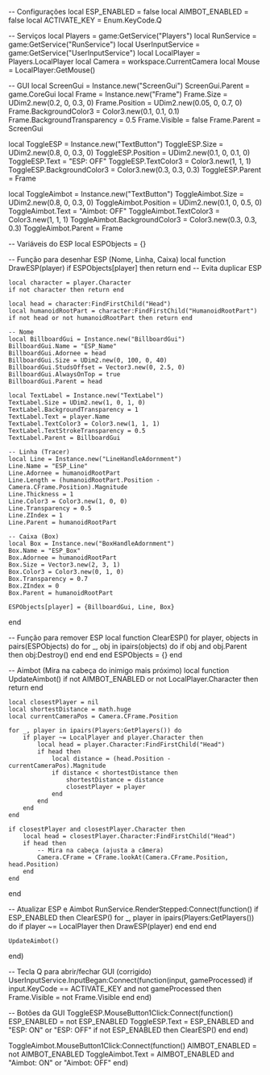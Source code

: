 -- Configurações
local ESP_ENABLED = false
local AIMBOT_ENABLED = false
local ACTIVATE_KEY = Enum.KeyCode.Q

-- Serviços
local Players = game:GetService("Players")
local RunService = game:GetService("RunService")
local UserInputService = game:GetService("UserInputService")
local LocalPlayer = Players.LocalPlayer
local Camera = workspace.CurrentCamera
local Mouse = LocalPlayer:GetMouse()

-- GUI
local ScreenGui = Instance.new("ScreenGui")
ScreenGui.Parent = game.CoreGui
local Frame = Instance.new("Frame")
Frame.Size = UDim2.new(0.2, 0, 0.3, 0)
Frame.Position = UDim2.new(0.05, 0, 0.7, 0)
Frame.BackgroundColor3 = Color3.new(0.1, 0.1, 0.1)
Frame.BackgroundTransparency = 0.5
Frame.Visible = false
Frame.Parent = ScreenGui

local ToggleESP = Instance.new("TextButton")
ToggleESP.Size = UDim2.new(0.8, 0, 0.3, 0)
ToggleESP.Position = UDim2.new(0.1, 0, 0.1, 0)
ToggleESP.Text = "ESP: OFF"
ToggleESP.TextColor3 = Color3.new(1, 1, 1)
ToggleESP.BackgroundColor3 = Color3.new(0.3, 0.3, 0.3)
ToggleESP.Parent = Frame

local ToggleAimbot = Instance.new("TextButton")
ToggleAimbot.Size = UDim2.new(0.8, 0, 0.3, 0)
ToggleAimbot.Position = UDim2.new(0.1, 0, 0.5, 0)
ToggleAimbot.Text = "Aimbot: OFF"
ToggleAimbot.TextColor3 = Color3.new(1, 1, 1)
ToggleAimbot.BackgroundColor3 = Color3.new(0.3, 0.3, 0.3)
ToggleAimbot.Parent = Frame

-- Variáveis do ESP
local ESPObjects = {}

-- Função para desenhar ESP (Nome, Linha, Caixa)
local function DrawESP(player)
    if ESPObjects[player] then return end -- Evita duplicar ESP

    local character = player.Character
    if not character then return end

    local head = character:FindFirstChild("Head")
    local humanoidRootPart = character:FindFirstChild("HumanoidRootPart")
    if not head or not humanoidRootPart then return end

    -- Nome
    local BillboardGui = Instance.new("BillboardGui")
    BillboardGui.Name = "ESP_Name"
    BillboardGui.Adornee = head
    BillboardGui.Size = UDim2.new(0, 100, 0, 40)
    BillboardGui.StudsOffset = Vector3.new(0, 2.5, 0)
    BillboardGui.AlwaysOnTop = true
    BillboardGui.Parent = head

    local TextLabel = Instance.new("TextLabel")
    TextLabel.Size = UDim2.new(1, 0, 1, 0)
    TextLabel.BackgroundTransparency = 1
    TextLabel.Text = player.Name
    TextLabel.TextColor3 = Color3.new(1, 1, 1)
    TextLabel.TextStrokeTransparency = 0.5
    TextLabel.Parent = BillboardGui

    -- Linha (Tracer)
    local Line = Instance.new("LineHandleAdornment")
    Line.Name = "ESP_Line"
    Line.Adornee = humanoidRootPart
    Line.Length = (humanoidRootPart.Position - Camera.CFrame.Position).Magnitude
    Line.Thickness = 1
    Line.Color3 = Color3.new(1, 0, 0)
    Line.Transparency = 0.5
    Line.ZIndex = 1
    Line.Parent = humanoidRootPart

    -- Caixa (Box)
    local Box = Instance.new("BoxHandleAdornment")
    Box.Name = "ESP_Box"
    Box.Adornee = humanoidRootPart
    Box.Size = Vector3.new(2, 3, 1)
    Box.Color3 = Color3.new(0, 1, 0)
    Box.Transparency = 0.7
    Box.ZIndex = 0
    Box.Parent = humanoidRootPart

    ESPObjects[player] = {BillboardGui, Line, Box}
end

-- Função para remover ESP
local function ClearESP()
    for player, objects in pairs(ESPObjects) do
        for _, obj in ipairs(objects) do
            if obj and obj.Parent then
                obj:Destroy()
            end
        end
    end
    ESPObjects = {}
end

-- Aimbot (Mira na cabeça do inimigo mais próximo)
local function UpdateAimbot()
    if not AIMBOT_ENABLED or not LocalPlayer.Character then return end

    local closestPlayer = nil
    local shortestDistance = math.huge
    local currentCameraPos = Camera.CFrame.Position

    for _, player in ipairs(Players:GetPlayers()) do
        if player ~= LocalPlayer and player.Character then
            local head = player.Character:FindFirstChild("Head")
            if head then
                local distance = (head.Position - currentCameraPos).Magnitude
                if distance < shortestDistance then
                    shortestDistance = distance
                    closestPlayer = player
                end
            end
        end
    end

    if closestPlayer and closestPlayer.Character then
        local head = closestPlayer.Character:FindFirstChild("Head")
        if head then
            -- Mira na cabeça (ajusta a câmera)
            Camera.CFrame = CFrame.lookAt(Camera.CFrame.Position, head.Position)
        end
    end
end

-- Atualizar ESP e Aimbot
RunService.RenderStepped:Connect(function()
    if ESP_ENABLED then
        ClearESP()
        for _, player in ipairs(Players:GetPlayers()) do
            if player ~= LocalPlayer then
                DrawESP(player)
            end
        end
    end

    UpdateAimbot()
end)

-- Tecla Q para abrir/fechar GUI (corrigido)
UserInputService.InputBegan:Connect(function(input, gameProcessed)
    if input.KeyCode == ACTIVATE_KEY and not gameProcessed then
        Frame.Visible = not Frame.Visible
    end
end)

-- Botões da GUI
ToggleESP.MouseButton1Click:Connect(function()
    ESP_ENABLED = not ESP_ENABLED
    ToggleESP.Text = ESP_ENABLED and "ESP: ON" or "ESP: OFF"
    if not ESP_ENABLED then
        ClearESP()
    end
end)

ToggleAimbot.MouseButton1Click:Connect(function()
    AIMBOT_ENABLED = not AIMBOT_ENABLED
    ToggleAimbot.Text = AIMBOT_ENABLED and "Aimbot: ON" or "Aimbot: OFF"
end)
